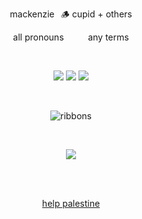 <p align="center">
 mackenzie⠀🪵​ cupid + others
 </p>
  <p align="center">
all pronouns ⠀⠀⠀ any terms
   </p>


 ⠀⠀⠀<p align="center">
![](https://files.catbox.moe/rm3bcd.jpg) ![](https://files.catbox.moe/55ryj0.jpg) ![](https://64.media.tumblr.com/75f1cf07b98b2833a656cc82c6455e78/473928ea48888009-97/s100x200/9f3266c114ae863aed11722841f52ee48eed7e98.gifv)
</p>
  
  ⠀⠀⠀ ⠀⠀ ⠀  ⠀⠀⠀ ⠀⠀ ⠀ ⠀⠀⠀      <p align="center">
  ![ribbons](https://komarev.com/ghpvc/?username=cupidtear&color=754f29&style=solid&label=photos+taken)
</p>
   
⠀⠀⠀<p align="center">
![](https://i.pinimg.com/564x/82/21/df/8221dffba1de2eb8fa4b1d4d33427e1d.jpg) 
<p/> 

 ⠀⠀⠀<p align="center">  
[help palestine](https://arab.org/click-to-help/palestine/) 
</p>

